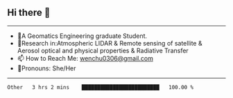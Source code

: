 ## Hi there 👋
---
- 🌱A Geomatics Engineering graduate Student.
- 🔭Research in:Atmospheric LIDAR & Remote sensing of satellite & Aerosol optical and physical properties & Radiative Transfer
- 📫 How to Reach Me: wenchu0306@gmail.com
- 🍒Pronouns: She/Her
---

<!--START_SECTION:waka-->

```txt
Other   3 hrs 2 mins    █████████████████████████   100.00 %
```

<!--END_SECTION:waka-->







